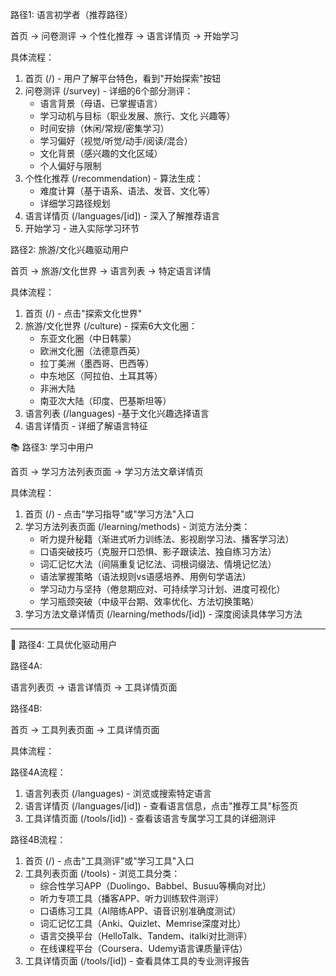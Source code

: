 路径1: 语言初学者（推荐路径）

  首页 → 问卷测评 → 个性化推荐 → 语言详情页
   → 开始学习

  具体流程：

1. 首页 (/) -
   用户了解平台特色，看到"开始探索"按钮
2. 问卷测评 (/survey) -
   详细的6个部分测评：
   - 语言背景（母语、已掌握语言）
   - 学习动机与目标（职业发展、旅行、文化
     兴趣等）
   - 时间安排（休闲/常规/密集学习）
   - 学习偏好（视觉/听觉/动手/阅读/混合）
   - 文化背景（感兴趣的文化区域）
   - 个人偏好与限制
3. 个性化推荐 (/recommendation) -
   算法生成：
   - 难度计算（基于语系、语法、发音、文化等）
   - 详细学习路径规划
4. 语言详情页 (/languages/[id]) -
   深入了解推荐语言
5. 开始学习 - 进入实际学习环节

  路径2: 旅游/文化兴趣驱动用户

  首页 → 旅游/文化世界  → 语言列表
   → 特定语言详情

  具体流程：

1. 首页 (/) - 点击"探索文化世界"
2. 旅游/文化世界 (/culture) - 探索6大文化圈：
   - 东亚文化圈（中日韩蒙）
   - 欧洲文化圈（法德意西英）
   - 拉丁美洲（墨西哥、巴西等）
   - 中东地区（阿拉伯、土耳其等）
   - 非洲大陆
   - 南亚次大陆（印度、巴基斯坦等）
3. 语言列表 (/languages) -基于文化兴趣选择语言
4. 语言详情页 - 详细了解语言特征

 📚 路径3: 学习中用户

  首页 → 学习方法列表页面 → 学习方法文章详情页

  具体流程：

1. 首页 (/) - 点击"学习指导"或"学习方法"入口
2. 学习方法列表页面 (/learning/methods) - 浏览方法分类：
   - 听力提升秘籍（渐进式听力训练法、影视剧学习法、播客学习法）
   - 口语突破技巧（克服开口恐惧、影子跟读法、独自练习方法）
   - 词汇记忆大法（间隔重复记忆法、词根词缀法、情境记忆法）
   - 语法掌握策略（语法规则vs语感培养、用例句学语法）
   - 学习动力与坚持（倦怠期应对、可持续学习计划、进度可视化）
   - 学习瓶颈突破（中级平台期、效率优化、方法切换策略）
3. 学习方法文章详情页 (/learning/methods/[id]) -
   深度阅读具体学习方法

---

  🔧 路径4: 工具优化驱动用户

  路径4A:

  语言列表页 → 语言详情页 → 工具详情页面

  路径4B:

  首页 → 工具列表页面 → 工具详情页面

  具体流程：

  路径4A流程：

1. 语言列表页 (/languages) - 浏览或搜索特定语言
2. 语言详情页 (/languages/[id]) -
   查看语言信息，点击"推荐工具"标签页
3. 工具详情页面 (/tools/[id]) - 查看该语言专属学习工具的详细测评

  路径4B流程：

1. 首页 (/) - 点击"工具测评"或"学习工具"入口
2. 工具列表页面 (/tools) - 浏览工具分类：
   - 综合性学习APP（Duolingo、Babbel、Busuu等横向对比）
   - 听力专项工具（播客APP、听力训练软件测评）
   - 口语练习工具（AI陪练APP、语音识别准确度测试）
   - 词汇记忆工具（Anki、Quizlet、Memrise深度对比）
   - 语言交换平台（HelloTalk、Tandem、italki对比测评）
   - 在线课程平台（Coursera、Udemy语言课质量评估）
3. 工具详情页面 (/tools/[id]) - 查看具体工具的专业测评报告
